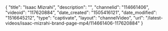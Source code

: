 {
    "title": "Isaac Mizrahi",
    "description": "",
    "channelid": "114661406",
    "videoid": "117620884",
    "date_created": "1505416121",
    "date_modified": "1516645212",
    "type": "captivate",
    "layout": "channelVideo",
    "url": "\/latest-videos\/isaac-mizrahi-brand-page-mp4\/114661406-117620884"
}